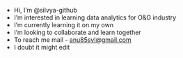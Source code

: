 - Hi, I’m @silvya-github
- I’m interested in learning data analytics for O&G industry
- I’m currently learning it on my own
- I’m looking to collaborate and learn together
- To reach me mail - anu85syl@gmail.com
- I doubt it might edit

<!---
silvya-github/silvya-github is a ✨ special ✨ repository because its `README.md` (this file) appears on your GitHub profile.
You can click the Preview link to take a look at your changes.
--->
